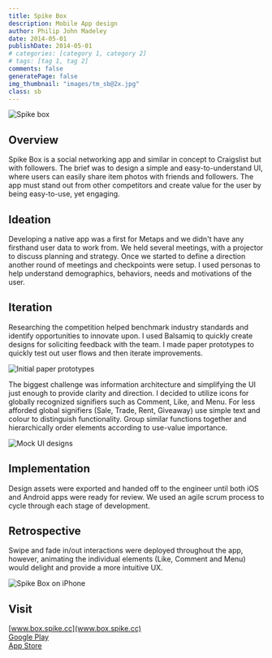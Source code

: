 ```yaml
---
title: Spike Box
description: Mobile App design
author: Philip John Madeley
date: 2014-05-01
publishDate: 2014-05-01
# categories: [category 1, category 2]
# tags: [tag 1, tag 2]
comments: false
generatePage: false
img_thumbnail: "images/tm_sb@2x.jpg"
class: sb
---
```


![Spike box](/images/sb_top_sm@2x.jpg)

## Overview
Spike Box is a social networking app and similar in concept to Craigslist but with followers. The brief was to design a simple and easy-to-understand UI, where users can easily share item photos with friends and followers. The app must stand out from other competitors and create value for the user by being easy-to-use, yet engaging.

## Ideation
Developing a native app was a first for Metaps and we didn't have any firsthand user data to work from. We held several meetings, with a projector to discuss planning and strategy. Once we started to define a direction another round of meetings and checkpoints were setup. I used personas to help understand demographics, behaviors, needs and motivations of the user.

## Iteration
Researching the competition helped benchmark industry standards and identify opportunities to innovate upon. I used Balsamiq to quickly create designs for soliciting feedback with the team. I made paper prototypes to quickly test out user flows and then iterate improvements.

![Initial paper prototypes](/images/sb_wf.jpg)

The biggest challenge was information architecture and simplifying the UI just enough to provide clarity and direction. I decided to utilize icons for globally recognized signifiers such as Comment, Like, and Menu. For less afforded global signifiers (Sale, Trade, Rent, Giveaway) use simple text and colour to distinguish functionality. Group similar functions together and hierarchically order elements according to use-value importance.

![Mock UI designs](/images/sb_ui@2x.png)


## Implementation
Design assets were exported and handed off to the engineer until both iOS and Android apps were ready for review. We used an agile scrum process to cycle through each stage of development.

## Retrospective
Swipe and fade in/out interactions were deployed throughout the app, however, animating the individual elements (Like, Comment and Menu) would delight and provide a more intuitive UX.

![Spike Box on iPhone](/images/sb_top@2x.jpg)

## Visit
[www.box.spike.cc](www.box.spike.cc) <br>
[Google Play](https://play.google.com/store/apps/details?id=com.spike.spikebox)  <br>
[App Store](https://itunes.apple.com/app/spike-box-you-dato-chichi/id892702113?mt=8)

